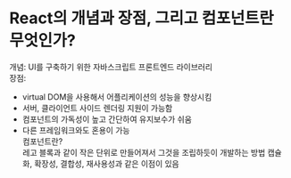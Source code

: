 # React의 개념과 장점, 그리고 컴포넌트란 무엇인가?
개념: UI를 구축하기 위한 자바스크립트 프론트엔드 라이브러리 <br/>
장점:
  * virtual DOM을 사용해서 어플리케이션의 성능을 향상시킴
  * 서버, 클라이언트 사이드 렌더링 지원이 가능함
  * 컴포넌트의 가독성이 높고 간단하여 유지보수가 쉬움
  * 다른 프레임워크와도 혼용이 가능  <br/>
컴포넌트란?  <br/>
레고 블록과 같이 작은 단위로 만들어져서 그것을 조립하듯이 개발하는 방법
캡슐화, 확장성, 결합성, 재사용성과 같은 이점이 있음
